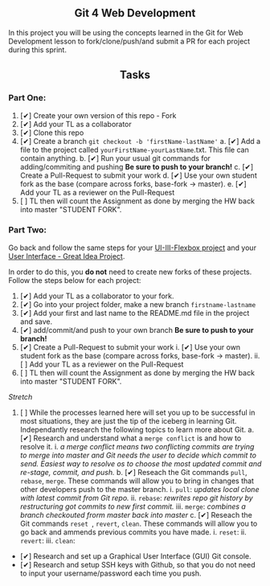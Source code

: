 <h2 align="center">Git 4 Web Development</h2>
In this project you will be using the concepts learned in the Git for Web Development lesson to fork/clone/push/and submit a PR for each project during this sprint.

<h2 align="center">Tasks</h2>

### Part One:

1. [✔] Create your own version of this repo - Fork
2. [✔] Add your TL as a collaborator
3. [✔] Clone this repo
4. [✔] Create a branch `git checkout -b 'firstName-lastName'`
  a. [✔] Add a file to the project called `yourFirstName-yourLastName`.txt. This file can contain anything.
  b. [✔] Run your usual git commands for adding/commiting and pushing **Be sure to push to your branch!**
  c. [✔] Create a Pull-Request to submit your work
  d. [✔] Use your own student fork as the base (compare across forks, base-fork -> master).
  e. [✔] Add your TL as a reviewer on the Pull-Request
5. [ ] TL then will count the Assignment as done by merging the HW back into master "STUDENT FORK".

### Part Two:
Go back and follow the same steps for your [UI-III-Flexbox project](https://github.com/LambdaSchool/UI-III-Flexbox) and your [User Interface - Great Idea Project](https://github.com/LambdaSchool/User-Interface).

In order to do this, you **do not** need to create new forks of these projects. Follow the steps below for each project:

1. [✔] Add your TL as a collaborator to your fork. 
2. [✔] Go into your project folder, make a new branch `firstname-lastname`
3. [✔] Add your first and last name to the README.md file in the project and save.
4. [✔] add/commit/and push to your own branch  **Be sure to push to your branch!**
5. [✔] Create a Pull-Request to submit your work
  i. [✔] Use your own student fork as the base (compare across forks, base-fork -> master).
  ii. [ ] Add your TL as a reviewer on the Pull-Request
6. [ ] TL then will count the Assignment as done by merging the HW back into master "STUDENT FORK".

*Stretch*
1. [ ] While the processes learned here will set you up to be successful in most situations, they are just the tip of the iceberg in learning Git. Independantly research the following topics to learn more about Git.
  a. [✔] Research and understand what a `merge conflict` is and how to resolve it.
      i. _a merge conflict means two conflicting commits are trying to merge into master and Git needs the user to decide which commit to send. Easiest way to resolve os to choose the most updated commit and re-stage, commit, and push._
  b. [✔] Reseach the Git commands `pull`, `rebase`, `merge`. These commands will allow you to bring in changes that other developers push to the master branch.
      i. `pull`: _updates local clone with latest commit from Git repo._
      ii. `rebase`: _rewrites repo git history by restructuring got commits to new first commit._
      iii. `merge`: _combines a branch checkouted frorm master back into master_
  c. [✔] Reseach the Git commands `reset `, `revert`, `clean`. These commands will allow you to go back and ammends previous commits you have made.
      i. `reset`:
      ii. `revert`:
      iii. `clean`:

- [✔] Research and set up a Graphical User Interface (GUI) Git console. 
   <img src="">
- [✔] Research and setup SSH keys with Github, so that you do not need to input your username/password each time you push. 

